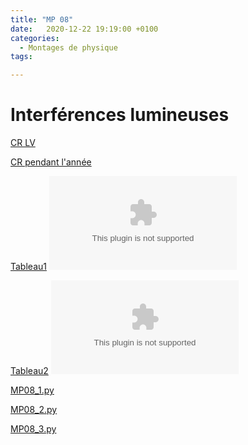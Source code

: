 ```yaml
---
title: "MP 08"
date:   2020-12-22 19:19:00 +0100
categories:
  - Montages de physique
tags:

---
```

# Interférences lumineuses

[CR LV](/assets/pdf/MP08.pdf)
<object class="pdf fitvidsignore" data="/assets/pdf/MP08.pdf" type="application/pdf"></object>

[CR pendant l'année](/assets/pdf/MP08_CR.pdf)
<object class="pdf fitvidsignore" data="/assets/pdf/MP08_CR.pdf" type="application/pdf"></object>

[Tableau1](/assets/jpeg/MP08_tableau1.jpg)
<object class="pdf fitvidsignore" data="/assets/jpeg/MP08_tableau1.jpg" type="application/jpg"></object>

[Tableau2](/assets/jpeg/MP08_tableau2.jpg)
<object class="pdf fitvidsignore" data="/assets/jpeg/MP08_tableau2.jpg" type="application/jpg"></object>

<a href="/assets/python/MP08_1.py" download>MP08_1.py</a> 

<a href="/assets/python/MP08_2.py" download>MP08_2.py</a>

<a href="/assets/python/MP08_3.py" download>MP08_3.py</a>
